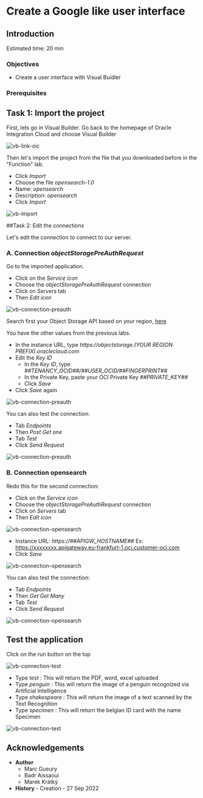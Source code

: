 
# Create a Google like user interface

## Introduction

Estimated time: 20 min

### Objectives

- Create a user interface with Visual Buidler

### Prerequisites

## Task 1: Import the project

First, lets go in Visual Builder. Go back to the homepage of Oracle Integration Cloud and choose Visual Builder

![vb-link-oic](images/opensearch-vb-link-oic.png)

Then let's import the project from the file that you downloaded before in the "Function" lab.
- Click *Import*
- Choose the file *opensearch-1.0*
- Name: *opensearch*
- Description: *opensearch*
- Click *Import*

![vb-import](images/opensearch-vb-import.png)

##Task 2: Edit the connections

Let's edit the connection to connect to our server.

### A. Connection *objectStoragePreAuthRequest*

Go to the imported application.
- Click on the *Service icon*
- Choose the *objectStoragePreAuthRequest* connection 
- Click on *Servers* tab 
- Then *Edit icon*

![vb-connection-preauth](images/opensearch-vb-connection-preauth.png)

Search first your Object Storage API based on your region, [here](https://docs.oracle.com/en-us/iaas/api/#/en/objectstorage/20160918/)

You have the other values from the previous labs.

- In the instance URL, type
   *https://objectstorage.(YOUR REGION PREFIX).oraclecloud.com*
- Edit the *Key ID*
  - In the *Key ID*, type
    *##TENANCY\_OCID##/##USER\_OCID/##FINGERPRINT##*
  - In the Private Key, paste your OCI Private Key *##PRIVATE_KEY##*
  - Click *Save*
- Click *Save* again

![vb-connection-preauth](images/opensearch-vb-connection-preauth2.png)

You can also test the connection:
- Tab *Endpoints*
- Then *Post Get one*
- Tab *Test*
- Click *Send Request*

![vb-connection-preauth](images/opensearch-vb-connection-preauth3.png)

### B. Connection opensearch

Redo this for the second connection:
- Click on the *Service icon*
- Choose the *objectStoragePreAuthRequest* connection 
- Click on *Servers* tab 
- Then *Edit icon*

![vb-connection-opensearch](images/opensearch-vb-connection-opensearch.png)

- Instance URL: *https://##APIGW_HOSTNAME##*
  Ex: https://xxxxxxxx.apigateway.eu-frankfurt-1.oci.customer-oci.com
- Click *Save*

![vb-connection-opensearch](images/opensearch-vb-connection-opensearch2.png)

You can also test the connection:
- Tab *Endpoints*
- Then *Get Get Many*
- Tab *Test*
- Click *Send Request*

![vb-connection-opensearch](images/opensearch-vb-connection-opensearch3.png)

## Test the application

Click on the run button on the top

![vb-connection-test](images/opensearch-vb-test.png)

- Type *test* : This will return the PDF, word, excel uploaded 
- Type *penguin* : This will return the image of a penguin recognized via Artificial Intelligence
- Type *shakespeare* : This will return the image of a text scanned by the Text Recognition
- Type *specimen* : This will return the belgian ID card with the name Specimen
 
![vb-connection-test](images/opensearch-intro.png)

## Acknowledgements

- **Author**
  - Marc Gueury
  - Badr Aissaoui
  - Marek Krátký 
- **History** - Creation - 27 Sep 2022

